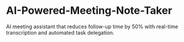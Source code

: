 # AI-Powered-Meeting-Note-Taker
AI meeting assistant that reduces follow-up time by 50% with real-time transcription and automated task delegation.
